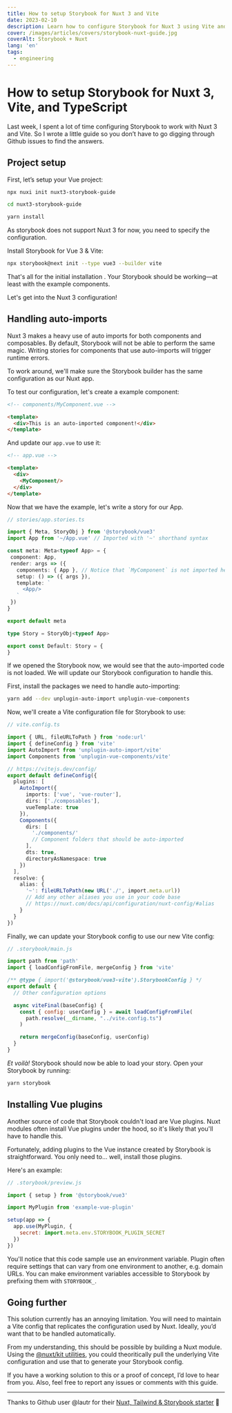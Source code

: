 ```yaml
---
title: How to setup Storybook for Nuxt 3 and Vite
date: 2023-02-10
description: Learn how to configure Storybook for Nuxt 3 using Vite and TypeScript. Follow our step-by-step guide to streamline auto-imports and Vue plugin setup.
cover: /images/articles/covers/storybook-nuxt-guide.jpg
coverAlt: Storybook + Nuxt
lang: 'en'
tags:
  - engineering
---
```


# How to setup Storybook for Nuxt 3, Vite, and TypeScript

Last week, I spent a lot of time configuring Storybook to work with Nuxt 3 and Vite. So I wrote a little guide so you don’t have to go digging through Github issues to find the answers.

## Project setup

First, let’s setup your Vue project:

```bash
npx nuxi init nuxt3-storybook-guide

cd nuxt3-storybook-guide

yarn install
```

As storybook does not support Nuxt 3 for now, you need to specify the configuration.

Install Storybook for Vue 3 & Vite:

```sh
npx storybook@next init --type vue3 --builder vite
```

That's all for the initial installation . Your Storybook should be working—at least with the example components.

Let's get into the Nuxt 3 configuration!

## Handling auto-imports

Nuxt 3 makes a heavy use of auto imports for both components and composables. By default, Storybook will not be able to perform the same magic. Writing stories for components that use auto-imports will trigger runtime errors.

To work around, we'll make sure the Storybook builder has the same configuration as our Nuxt app.

To test our configuration, let's create a example component:

```html
<!-- components/MyComponent.vue -->

<template>
  <div>This is an auto-imported component!</div>
</template>

```

And update our `app.vue` to use it:

```html
<!-- app.vue -->

<template>
  <div>
    <MyComponent/>
  </div>
</template>
```

Now that we have the example, let's write a story for our App.

```ts
// stories/app.stories.ts

import { Meta, StoryObj } from '@storybook/vue3'
import App from '~/App.vue' // Imported with '~' shorthand syntax

const meta: Meta<typeof App> = {
 component: App,
 render: args => ({
   components: { App }, // Notice that `MyComponent` is not imported here
   setup: () => ({ args }),
   template: `
	 <App/>
   `
 })
}

export default meta

type Story = StoryObj<typeof App>

export const Default: Story = {
}

```

If we opened the Storybook now, we would see that the auto-imported code is not loaded. We will update our Storybook configuration to handle this.

First, install the packages we need to handle auto-importing:

```sh
yarn add --dev unplugin-auto-import unplugin-vue-components
```

Now, we'll create a Vite configuration file for Storybook to use:

```ts
// vite.config.ts

import { URL, fileURLToPath } from 'node:url'
import { defineConfig } from 'vite'
import AutoImport from 'unplugin-auto-import/vite'
import Components from 'unplugin-vue-components/vite'

// https://vitejs.dev/config/
export default defineConfig({
  plugins: [
    AutoImport({
      imports: ['vue', 'vue-router'],
      dirs: ['./composables'],
      vueTemplate: true
    }),
    Components({
      dirs: [
        './components/'
        // Component folders that should be auto-imported
      ],
      dts: true,
      directoryAsNamespace: true
    })
  ],
  resolve: {
    alias: {
      '~': fileURLToPath(new URL('./', import.meta.url))
      // Add any other aliases you use in your code base
      // https://nuxt.com/docs/api/configuration/nuxt-config/#alias
    }
  }
})

```

Finally, we can update your Storybook config to use our new Vite config:

```js
// .storybook/main.js

import path from 'path'
import { loadConfigFromFile, mergeConfig } from 'vite'

/** @type { import('@storybook/vue3-vite').StorybookConfig } */
export default {
  // Other configuration options

  async viteFinal(baseConfig) {
    const { config: userConfig } = await loadConfigFromFile(
      path.resolve(__dirname, "../vite.config.ts")
    )

    return mergeConfig(baseConfig, userConfig)
  }
}

```

_Et voilà!_ Storybook should now be able to load your story. Open your Storybook by running:

```sh
yarn storybook
```

## Installing Vue plugins

Another source of code that Storybook couldn't load are Vue plugins. Nuxt modules often install Vue plugins under the hood, so it's likely that you'll have to handle this.

Fortunately, adding plugins to the Vue instance created by Storybook is straightforward. You only need to... well, install those plugins.

Here's an example:

```js
// .storybook/preview.js

import { setup } from '@storybook/vue3'

import MyPlugin from 'example-vue-plugin'

setup(app => {
  app.use(MyPlugin, {
    secret: import.meta.env.STORYBOOK_PLUGIN_SECRET
  })
})
```

You'll notice that this code sample use an environment variable. Plugin often require settings that can vary from one environment to another, e.g. domain URLs. You can make environment variables accessible to Storybook by prefixing them with `STORYBOOK_`.

## Going further

This solution currently has an annoying limitation.  You will need to maintain a Vite config that replicates the configuration used by Nuxt. Ideally, you’d want that to be handled automatically.

From my understanding, this should be possible by building a Nuxt module. Using the [@nuxt/kit utilities](https://nuxt.com/docs/guide/going-further/kit), you could theoritically pull the underlying Vite configuration and use that to generate your Storybook config.

If you have a working solution to this or a proof of concept, I’d love to hear from you. Also, feel free to report any issues or comments with this guide.

---

Thanks to Github user @lautr for their [Nuxt, Tailwind & Storybook starter](https://github.com/lautr/initium-nuxt) 🙌
